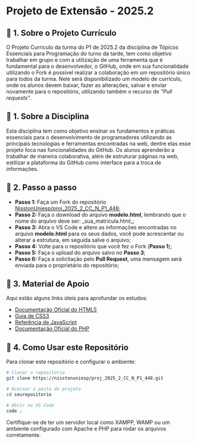 # Projeto de Extensão - 2025.2

## 🔹 1. Sobre o Projeto Currículo
O Projeto Curriculo da turma do P1 de 2025.2 da disciplina de Tópicos Essenciais para Programação do turno da tarde, tem como objetivo trabalhar em grupo e com a utilização de uma ferramenta que é fundamental para o desenvolvedor, o GitHub, onde em sua funcionalidade utilizando o Fork é possível realizar a colaboração em um repositório único para todos da turma. Nele será disponibilizado um modelo de currículo, onde os alunos devem baixar, fazer as alterações, salvar e enviar novamente para o repositório, utilizando também o recurso de _"Pull requests"_.

## 🔹 1. Sobre a Disciplina
Esta disciplina tem como objetivo ensinar os fundamentos e práticas essenciais para o desenvolvimento de programadores utilizando as principais tecnologias e ferramentas encontradas na web, dentre elas esse projeto foca nas funcionalidades do GitHub. Os alunos aprenderão a trabalhar de maneira colaborativa, além de estruturar páginas na web, estilizar a plataforma do GitHub como interface para a troca de informações.

## 🔹 2. Passo a passo
- **Passo 1:** Faça um Fork do repositório [NisstonUniesp/proj_2025_2_CC_N_P1_448](https://nisstonuniesp/proj_2025_2_CC_N_P1_448.git);
- **Passo 2:** Faça o download do arquivo **modelo.html**, lembrando que o nome do arquivo deve ser:  \_sua_matrícula.html\_;
- **Passo 3:** Abra o VS Code e altere as informações encontradas no arquivo **modelo.html** para os seus dados, você pode acrescentar ou alterar a estrutura, em seguida salve o arquivo;
- **Passo 4:** Volte para o repositório que você fez o Fork (**Passo 1**);
- **Passo 5:** Faça o upload do arquivo salvo no **Passo 3**;
- **Passo 6:** Faça a solicitação pelo **Pull Request**, uma mensagem será enviada para o proprietário do repositório;

## 🔹 3. Material de Apoio
Aqui estão alguns links úteis para aprofundar os estudos:
- [Documentação Oficial do HTML5](https://developer.mozilla.org/pt-BR/docs/Web/HTML)
- [Guia de CSS3](https://developer.mozilla.org/pt-BR/docs/Web/CSS)
- [Referência de JavaScript](https://developer.mozilla.org/pt-BR/docs/Web/JavaScript)
- [Documentação Oficial do PHP](https://www.php.net/manual/pt_BR/)

## 🔹 4. Como Usar este Repositório
Para clonar este repositório e configurar o ambiente:
```bash
# Clonar o repositório
git clone https://nisstonuniesp/proj_2025_2_CC_N_P1_448.git

# Acessar a pasta do projeto
cd seurepositorio

# Abrir no VS Code
code .
```
Certifique-se de ter um servidor local como XAMPP, WAMP ou um ambiente configurado com Apache e PHP para rodar os arquivos corretamente.


